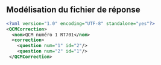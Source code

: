 ## Modélisation du fichier de réponse
```xml
<?xml version="1.0" encoding="UTF-8" standalone="yes"?>
<QCMCorrection>
  <nom>QCM numéro 1 RT701</nom>
  <correction>
    <question num="1" id="2"/>
    <question num="2" id="1"/>
 </QCMCorrection>
```
